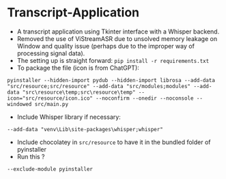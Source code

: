 # Transcript-Application
- A transcript application using Tkinter interface with a Whisper backend.
- Removed the use of ViStreamASR due to unsolved memory leakage on Window and quality issue (perhaps due to the improper way of processing signal data).
- The setting up is straight forward: ```pip install -r requirements.txt```
- To package the file (icon is from ChatGPT):
```
pyinstaller --hidden-import pydub --hidden-import librosa --add-data "src/resource;src/resource" --add-data "src/modules;modules" --add-data "src\resource\temp;src\resource\temp" --icon="src/resource/icon.ico" --noconfirm --onedir --noconsole --windowed src/main.py
```
- Include Whisper library if necessary:
```
--add-data "venv\Lib\site-packages\whisper;whisper"
```
- Include chocolatey in ```src/resource``` to have it in the bundled folder of pyinstaller
- Run this ?
```
--exclude-module pyinstaller
```